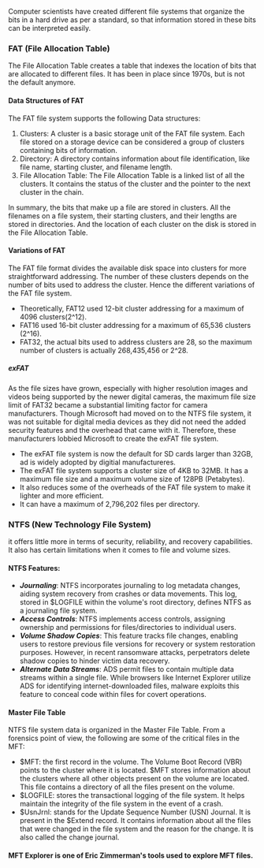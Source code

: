 Computer scientists have created different file systems that organize the bits in a hard drive as per a standard, so that information stored in these bits can be interpreted easily.

### FAT (File Allocation Table)
The File Allocation Table creates a table that indexes the location of bits that are allocated to different files. It has been in place since 1970s, but is not the default anymore.

#### Data Structures of FAT
The FAT file system supports the following Data structures:
1. Clusters:
A cluster is a basic storage unit of the FAT file system. Each file stored on a storage device can be considered a group of clusters containing bits of information.
2. Directory:
A directory contains information about file identification, like file name, starting cluster, and filename length.
3. File Allocation Table:
The File Allocation Table is a linked list of all the clusters. It contains the status of the cluster and the pointer to the next cluster in the chain.

In summary, the bits that make up a file are stored in clusters. All the filenames on a file system, their starting clusters, and their lengths are stored in directories. And the location of each cluster on the disk is stored in the File Allocation Table. 

#### Variations of FAT
The FAT file format divides the available disk space into clusters for more straightforward addressing. The number of these clusters depends on the number of bits used to address the cluster. Hence the different variations of the FAT file system. 

- Theoretically, FAT12 used 12-bit cluster addressing for a maximum of 4096 clusters(2^12).
- FAT16 used 16-bit cluster addressing for a maximum of 65,536 clusters (2^16).
- FAT32, the actual bits used to address clusters are 28, so the maximum number of clusters is actually 268,435,456 or 2^28.

##### exFAT
As the file sizes have grown, especially with higher resolution images and videos being supported by the newer digital cameras, the maximum file size limit of FAT32 became a substantial limiting factor for camera manufacturers. Though Microsoft had moved on to the NTFS file system, it was not suitable for digital media devices as they did not need the added security features and the overhead that came with it. Therefore, these manufacturers lobbied Microsoft to create the exFAT file system.

- The exFAT file system is now the default for SD cards larger than 32GB, ad is widely adopted by digitial manufactureres. 
- The exFAT file system supports a cluster size of 4KB to 32MB. It has a maximum file size and a maximum volume size of 128PB (Petabytes).
- It also reduces some of the overheads of the FAT file system to make it lighter and more efficient.
- It can have a maximum of 2,796,202 files per directory.

### NTFS (New Technology File System)
it offers little more in terms of security, reliability, and recovery capabilities. It also has certain limitations when it comes to file and volume sizes. 

#### NTFS Features:
- ***Journaling***: NTFS incorporates journaling to log metadata changes, aiding system recovery from crashes or data movements. This log, stored in $LOGFILE within the volume's root directory, defines NTFS as a journaling file system.
- ***Access Controls***: NTFS implements access controls, assigning ownership and permissions for files/directories to individual users.
- ***Volume Shadow Copies***: This feature tracks file changes, enabling users to restore previous file versions for recovery or system restoration purposes. However, in recent ransomware attacks, perpetrators delete shadow copies to hinder victim data recovery.
- ***Alternate Data Streams***: ADS permit files to contain multiple data streams within a single file. While browsers like Internet Explorer utilize ADS for identifying internet-downloaded files, malware exploits this feature to conceal code within files for covert operations.

#### Master File Table
 NTFS file system data is organized in the Master File Table. From a forensics point of view, the following are some of the critical files in the MFT:
 - $MFT: the first record in the volume. The Volume Boot Record (VBR) points to the cluster where it is located. $MFT stores information about the clusters where all other objects present on the volume are located. This file contains a directory of all the files present on the volume.
 - $LOGFILE: stores the transactional logging of the file system. It helps maintain the integrity of the file system in the event of a crash.
 - $UsnJrnl: stands for the Update Sequence Number (USN) Journal. It is present in the $Extend record. It contains information about all the files that were changed in the file system and the reason for the change. It is also called the change journal.

#### MFT Explorer is one of Eric Zimmerman's tools used to explore MFT files.
